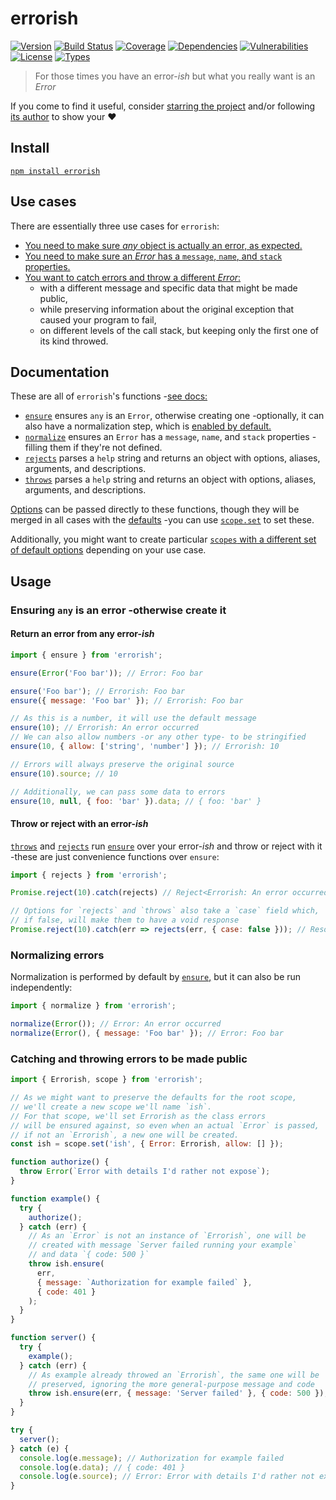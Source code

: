 # errorish

[![Version](https://img.shields.io/npm/v/errorish.svg)](https://www.npmjs.com/package/errorish)
[![Build Status](https://img.shields.io/travis/rafamel/errorish.svg)](https://travis-ci.org/rafamel/errorish)
[![Coverage](https://img.shields.io/coveralls/rafamel/errorish.svg)](https://coveralls.io/github/rafamel/errorish)
[![Dependencies](https://img.shields.io/david/rafamel/errorish.svg)](https://david-dm.org/rafamel/errorish)
[![Vulnerabilities](https://img.shields.io/snyk/vulnerabilities/npm/errorish.svg)](https://snyk.io/test/npm/errorish)
[![License](https://img.shields.io/github/license/rafamel/errorish.svg)](https://github.com/rafamel/errorish/blob/master/LICENSE)
[![Types](https://img.shields.io/npm/types/errorish.svg)](https://www.npmjs.com/package/errorish)

> For those times you have an error-*ish* but what you really want is an *Error*

If you come to find it useful, consider [starring the project](https://github.com/rafamel/errorish) and/or following [its author](https://github.com/rafamel) to show your ❤️

## Install

[`npm install errorish`](https://www.npmjs.com/package/errorish)

## Use cases

There are essentially three use cases for `errorish`:

* [You need to make sure *any* object is actually an error, as expected.](#ensuring-any-is-an-error--otherwise-create-it)
* [You need to make sure an *Error* has a `message`, `name`, and `stack` properties.](#normalizing-errors)
* [You want to catch errors and throw a different *Error*:](#catching-and-throwing-errors-to-be-made-public)
  * with a different message and specific data that might be made public,
  * while preserving information about the original exception that caused your program to fail,
  * on different levels of the call stack, but keeping only the first one of its kind throwed.

## Documentation

These are all of `errorish`'s functions -[see docs:](https://rafamel.github.io/errorish/globals.html)

* [`ensure`](https://rafamel.github.io/errorish/globals.html#ensure) ensures `any` is an `Error`, otherwise creating one -optionally, it can also have a normalization step, which is [enabled by default.](https://rafamel.github.io/errorish/globals.html#defaults)
* [`normalize`](https://rafamel.github.io/errorish/globals.html#normalize) ensures an `Error` has a `message`, `name`, and `stack` properties -filling them if they're not defined.
* [`rejects`](https://rafamel.github.io/errorish/globals.html#rejects) parses a `help` string and returns an object with options, aliases, arguments, and descriptions.
* [`throws`](https://rafamel.github.io/errorish/globals.html#throws) parses a `help` string and returns an object with options, aliases, arguments, and descriptions.

[Options](https://rafamel.github.io/errorish/interfaces/icoreoptions.html) can be passed directly to these functions, though they will be merged in all cases with the [defaults](https://rafamel.github.io/errorish/globals.html#defaults) -you can use [`scope.set`](https://rafamel.github.io/errorish/globals.html#scope) to set these.

Additionally, you might want to create particular [`scopes` with a different set of default options](https://rafamel.github.io/errorish/globals.html#scope) depending on your use case.

## Usage

### Ensuring `any` is an error -otherwise create it

#### Return an error from any error-*ish*

```javascript
import { ensure } from 'errorish';

ensure(Error('Foo bar')); // Error: Foo bar

ensure('Foo bar'); // Errorish: Foo bar
ensure({ message: 'Foo bar' }); // Errorish: Foo bar

// As this is a number, it will use the default message
ensure(10); // Errorish: An error occurred
// We can also allow numbers -or any other type- to be stringified
ensure(10, { allow: ['string', 'number'] }); // Errorish: 10

// Errors will always preserve the original source
ensure(10).source; // 10

// Additionally, we can pass some data to errors
ensure(10, null, { foo: 'bar' }).data; // { foo: 'bar' }
```

#### Throw or reject with an error-*ish*

[`throws`](https://rafamel.github.io/errorish/globals.html#throws) and [`rejects`](https://rafamel.github.io/errorish/globals.html#rejects) run [`ensure`](https://rafamel.github.io/errorish/globals.html#ensure) over your error-*ish* and throw or reject with it -these are just convenience functions over `ensure`:

```javascript
import { rejects } from 'errorish';

Promise.reject(10).catch(rejects) // Reject<Errorish: An error occurred>

// Options for `rejects` and `throws` also take a `case` field which,
// if false, will make them to have a void response
Promise.reject(10).catch(err => rejects(err, { case: false })); // Resolve<undefined>
```

### Normalizing errors

Normalization is performed by default by [`ensure`,](https://rafamel.github.io/errorish/globals.html#throws) but it can also be run independently:

```javascript
import { normalize } from 'errorish';

normalize(Error()); // Error: An error occurred
normalize(Error(), { message: 'Foo bar' }); // Error: Foo bar
```

### Catching and throwing errors to be made public

```javascript
import { Errorish, scope } from 'errorish';

// As we might want to preserve the defaults for the root scope,
// we'll create a new scope we'll name `ish`.
// For that scope, we'll set Errorish as the class errors
// will be ensured against, so even when an actual `Error` is passed,
// if not an `Errorish`, a new one will be created.
const ish = scope.set('ish', { Error: Errorish, allow: [] });

function authorize() {
  throw Error(`Error with details I'd rather not expose`);
}

function example() {
  try {
    authorize();
  } catch (err) {
    // As an `Error` is not an instance of `Errorish`, one will be
    // created with message `Server failed running your example`
    // and data `{ code: 500 }`
    throw ish.ensure(
      err,
      { message: `Authorization for example failed` },
      { code: 401 }
    );
  }
}

function server() {
  try {
    example();
  } catch (err) {
    // As example already throwed an `Errorish`, the same one will be
    // preserved, ignoring the more general-purpose message and code
    throw ish.ensure(err, { message: 'Server failed' }, { code: 500 });
  }
}

try {
  server();
} catch (e) {
  console.log(e.message); // Authorization for example failed
  console.log(e.data); // { code: 401 }
  console.log(e.source); // Error: Error with details I'd rather not expose
}
```